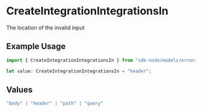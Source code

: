 # CreateIntegrationIntegrationsIn

The location of the invalid input

## Example Usage

```typescript
import { CreateIntegrationIntegrationsIn } from "sdk-node/models/errors";

let value: CreateIntegrationIntegrationsIn = "header";
```

## Values

```typescript
"body" | "header" | "path" | "query"
```
